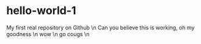# hello-world-1
My first real repository on Github \n
Can you believe this is working, oh my goodness \n 
wow \n
go cougs \n
